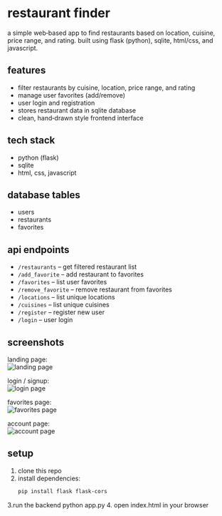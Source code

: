 # restaurant finder

a simple web‑based app to find restaurants based on location, cuisine, price range, and rating. built using flask (python), sqlite, html/css, and javascript.

## features
- filter restaurants by cuisine, location, price range, and rating
- manage user favorites (add/remove)
- user login and registration
- stores restaurant data in sqlite database
- clean, hand‑drawn style frontend interface

## tech stack
- python (flask)
- sqlite
- html, css, javascript

## database tables
- users
- restaurants
- favorites

## api endpoints
- `/restaurants` – get filtered restaurant list
- `/add_favorite` – add restaurant to favorites
- `/favorites` – list user favorites
- `/remove_favorite` – remove restaurant from favorites
- `/locations` – list unique locations
- `/cuisines` – list unique cuisines
- `/register` – register new user
- `/login` – user login

## screenshots

landing page:  
![landing page](screenshots/landing.png)

login / signup:  
![login page](screenshots/login.png)

favorites page:  
![favorites page](screenshots/favorites.png)

account page:  
![account page](screenshots/account.png)

## setup
1. clone this repo  
2. install dependencies:  
   ```bash
   pip install flask flask-cors
3.run the backend
python app.py
4. open index.html in your browser
